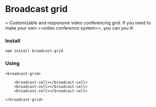 # Broadcast grid
=
Customizable and responsive video conferencing grid. If you need to make your own ==video conference system==, you can you it!

### Install

```
npm install broadcast-grid
```

### Using

```
<broadcast-grid>

	<broadcast-cell></broadcast-cell>
	<broadcast-cell></broadcast-cell>
	<broadcast-cell></broadcast-cell>

</broadcast-grid>
```